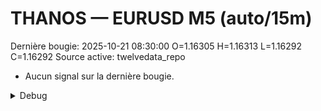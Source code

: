 # THANOS — EURUSD M5 (auto/15m)
Dernière bougie: 2025-10-21 08:30:00  O=1.16305  H=1.16313  L=1.16292  C=1.16292
Source active: twelvedata_repo

- Aucun signal sur la dernière bougie.

<details><summary>Debug</summary>

- TD_API_KEY manquant.

</details>